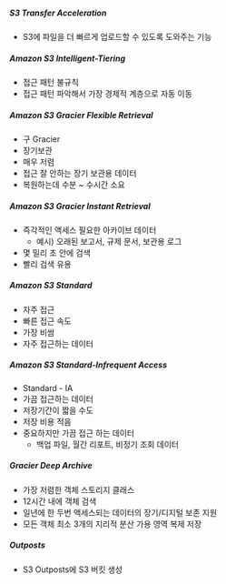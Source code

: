 
##### S3 Transfer Acceleration
- S3에 파일을 더 빠르게 업로드할 수 있도록 도와주는 기능

##### Amazon S3 Intelligent-Tiering
- 접근 패턴 불규칙
- 접근 패턴 파악해서 가장 경제적 계층으로 자동 이동

##### Amazon S3 Gracier Flexible Retrieval
- 구 Gracier
- 장기보관
- 매우 저렴
- 접근 잘 안하는 장기 보관용 데이터
- 복원하는데 수분 ~ 수시간 소요

##### Amazon S3 Gracier Instant Retrieval
- 즉각적인 액세스 필요한 아카이브 데이터
	- 예시) 오래된 보고서, 규제 문서, 보관용 로그
- 몇 밀리 초 안에 검색
- 빨리 검색 유용

##### Amazon S3 Standard
- 자주 접근
- 빠른 접근 속도
- 가장 비쌈
- 자주 접근하는 데이터

##### Amazon S3 Standard-Infrequent Access
- Standard - IA
- 가끔 접근하는 데이터
- 저장기간이 짧을 수도
- 저장 비용 적음
- 중요하지만 가끔 접근 하는 데이터
	- 백업 파일, 월간 리포트, 비정기 조회 데이터

##### Gracier Deep Archive
- 가장 저렴한 객체 스토리지 클래스
- 12시간 내에 객체 검색
- 일년에 한 두번 액세스되는 데이터의 장기/디지털 보존 지원
- 모든 객체 최소 3개의 지리적 분산 가용 영역 복제 저장

##### Outposts
- S3 Outposts에 S3 버킷 생성